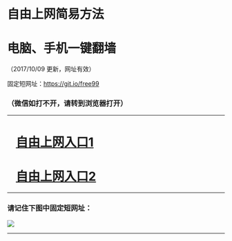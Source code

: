 ﻿# 自由上网简易方法

# 电脑、手机一键翻墙

（2017/10/09 更新，网址有效）

固定短网址：https://git.io/free99

### （微信如打不开，请转到浏览器打开）


***





# &nbsp;&nbsp; <a href="http://ft2382621313.fwq-tz-1001.info/fwqtz01.html?t=100900127636 " target="_blank">自由上网入口1</a>
# &nbsp;&nbsp; <a href="http://ft2760420780.fwq-tz-1002.info/fwqtz02.html?t=100900116570 " target="_blank">自由上网入口2</a>
***

### 请记住下图中固定短网址：

<img src="https://s3-us-west-2.amazonaws.com/fwq-1001/yjfq-20170905okok.png" /> 


***

